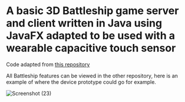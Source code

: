 # A basic 3D Battleship game server and client written in Java using JavaFX adapted to be used with a wearable capacitive touch sensor

Code adapted from [this repository](https://github.com/YanniSperon/Battleship)

All Battleship features can be viewed in the other repository, here is an example of where the device prototype could go for example.

![Screenshot (23)](https://github.com/user-attachments/assets/7698b740-53c0-4d67-a13e-659eb35da2a4)
